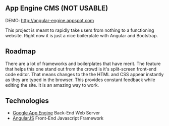## App Engine CMS (NOT USABLE)

DEMO: http://angular-engine.appspot.com

This project is meant to rapidly take users from nothing to a functioning website.  Right now it is just a nice boilerplate with Angular and Bootstrap.

## Roadmap
There are a lot of frameworks and boilerplates that have merit.  The feature that helps this one stand out from the crowd is it's split-screen front-end code editor.  That means changes to the the HTML and CSS appear instantly as they are typed in the browser.  This provides constant feedback while editing the site.  It is an amazing way to work.

## Technologies
+ [Google App Engine](https://developers.google.com/appengine/docs/python/) Back-End Web Server
+ [AngularJS](http://angularjs.org/) Front-End Javascript Framework
